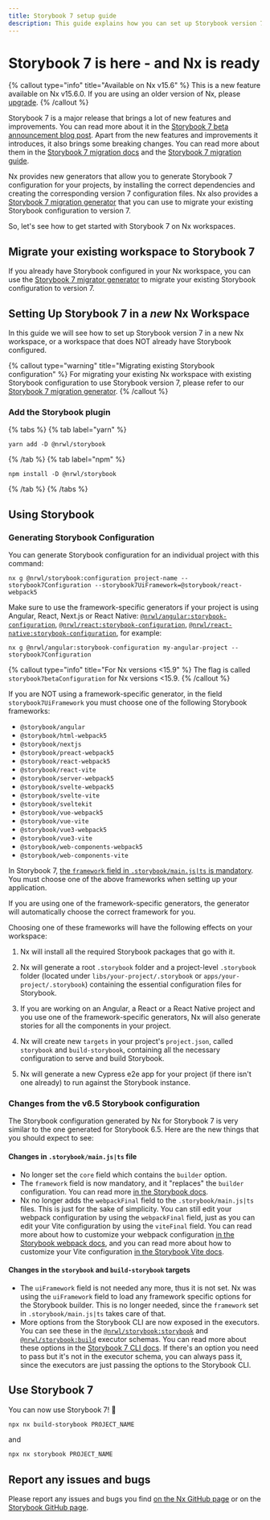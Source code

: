 ```yaml
---
title: Storybook 7 setup guide
description: This guide explains how you can set up Storybook version 7 in your Nx workspace. It contains information about the generators and the frameworks that are supported.
---
```


# Storybook 7 is here - and Nx is ready

{% callout type="info" title="Available on Nx v15.6" %}
This is a new feature available on Nx v15.6.0. If you are using an older version of Nx, please [upgrade](/packages/nx/documents/migrate).
{% /callout %}

Storybook 7 is a major release that brings a lot of new features and improvements. You can read more about it in the [Storybook 7 beta announcement blog post](https://storybook.js.org/blog/7-0-beta/). Apart from the new features and improvements it introduces, it also brings some breaking changes. You can read more about them in the [Storybook 7 migration docs](https://github.com/storybookjs/storybook/blob/next/MIGRATION.md#from-version-65x-to-700) and the [Storybook 7 migration guide](https://chromatic-ui.notion.site/Storybook-7-migration-guide-dbf41fa347304eb2a5e9c69b34503937).

Nx provides new generators that allow you to generate Storybook 7 configuration for your projects, by installing the correct dependencies and creating the corresponding version 7 configuration files. Nx also provides a [Storybook 7 migration generator](/packages/storybook/generators/migrate-7) that you can use to migrate your existing Storybook configuration to version 7.

So, let's see how to get started with Storybook 7 on Nx workspaces.

## Migrate your existing workspace to Storybook 7

If you already have Storybook configured in your Nx workspace, you can use the [Storybook 7 migrator generator](/packages/storybook/generators/migrate-7) to migrate your existing Storybook configuration to version 7.

## Setting Up Storybook 7 in a _new_ Nx Workspace

In this guide we will see how to set up Storybook version 7 in a new Nx workspace, or a workspace that does NOT already have Storybook configured.

{% callout type="warning" title="Migrating existing Storybook configuration" %}
For migrating your existing Nx workspace with existing Storybook configuration to use Storybook version 7, please refer to our [Storybook 7 migration generator](/packages/storybook/generators/migrate-7).
{% /callout %}

### Add the Storybook plugin

{% tabs %}
{% tab label="yarn" %}

```shell
yarn add -D @nrwl/storybook
```

{% /tab %}
{% tab label="npm" %}

```shell
npm install -D @nrwl/storybook
```

{% /tab %}
{% /tabs %}

## Using Storybook

### Generating Storybook Configuration

You can generate Storybook configuration for an individual project with this command:

```shell
nx g @nrwl/storybook:configuration project-name --storybook7Configuration --storybook7UiFramework=@storybook/react-webpack5
```

Make sure to use the framework-specific generators if your project is using Angular, React, Next.js or React Native: [`@nrwl/angular:storybook-configuration`](/packages/angular/generators/storybook-configuration), [`@nrwl/react:storybook-configuration`](/packages/react/generators/storybook-configuration), [`@nrwl/react-native:storybook-configuration`](/packages/react-native/generators/storybook-configuration), for example:

```shell
nx g @nrwl/angular:storybook-configuration my-angular-project --storybook7Configuration
```

{% callout type="info" title="For Nx versions <15.9" %}
The flag is called `storybook7betaConfiguration` for Nx versions <15.9.
{% /callout %}

If you are NOT using a framework-specific generator, in the field `storybook7UiFramework` you must choose one of the following Storybook frameworks:

- `@storybook/angular`
- `@storybook/html-webpack5`
- `@storybook/nextjs`
- `@storybook/preact-webpack5`
- `@storybook/react-webpack5`
- `@storybook/react-vite`
- `@storybook/server-webpack5`
- `@storybook/svelte-webpack5`
- `@storybook/svelte-vite`
- `@storybook/sveltekit`
- `@storybook/vue-webpack5`
- `@storybook/vue-vite`
- `@storybook/vue3-webpack5`
- `@storybook/vue3-vite`
- `@storybook/web-components-webpack5`
- `@storybook/web-components-vite`

In Storybook 7, [the `framework` field in `.storybook/main.js|ts` is mandatory](https://github.com/storybookjs/storybook/blob/next/MIGRATION.md#framework-field-mandatory). You must choose one of the above frameworks when setting up your application.

If you are using one of the framework-specific generators, the generator will automatically choose the correct framework for you.

Choosing one of these frameworks will have the following effects on your workspace:

1. Nx will install all the required Storybook packages that go with it.

2. Nx will generate a root `.storybook` folder and a project-level `.storybook` folder (located under `libs/your-project/.storybook` or `apps/your-project/.storybook`) containing the essential configuration files for Storybook.

3. If you are working on an Angular, a React or a React Native project and you use one of the framework-specific generators, Nx will also generate stories for all the components in your project.

4. Nx will create new `targets` in your project's `project.json`, called `storybook` and `build-storybook`, containing all the necessary configuration to serve and build Storybook.

5. Nx will generate a new Cypress e2e app for your project (if there isn't one already) to run against the Storybook instance.

### Changes from the v6.5 Storybook configuration

The Storybook configuration generated by Nx for Storybook 7 is very similar to the one generated for Storybook 6.5. Here are the new things that you should expect to see:

#### Changes in `.storybook/main.js|ts` file

- No longer set the `core` field which contains the `builder` option.
- The `framework` field is now mandatory, and it "replaces" the `builder` configuration. You can read more [in the Storybook docs](https://github.com/storybookjs/storybook/blob/next/MIGRATION.md#mainjs-framework-field).
- Nx no longer adds the `webpackFinal` field to the `.storybook/main.js|ts` files. This is just for the sake of simplicity. You can still edit your webpack configuration by using the `webpackFinal` field, just as you can edit your Vite configuration by using the `viteFinal` field. You can read more about how to customize your webpack configuration [in the Storybook webpack docs](https://storybook.js.org/docs/react/builders/webpack#extending-storybooks-webpack-config), and you can read more about how to customize your Vite configuration [in the Storybook Vite docs](https://storybook.js.org/docs/react/builders/vite#configuration).

#### Changes in the `storybook` and `build-storybook` targets

- The `uiFramework` field is not needed any more, thus it is not set. Nx was using the `uiFramework` field to load any framework specific options for the Storybook builder. This is no longer needed, since the `framework` set in `.storybook/main.js|ts` takes care of that.
- More options from the Storybook CLI are now exposed in the executors. You can see these in the [`@nrwl/storybook:storybook`](/packages/storybook/executors/storybook) and [`@nrwl/storybook:build`](/packages/storybook/executors/build) executor schemas. You can read more about these options in the [Storybook 7 CLI docs](https://storybook.js.org/docs/7.0/react/api/cli-options). If there's an option you need to pass but it's not in the executor schema, you can always pass it, since the executors are just passing the options to the Storybook CLI.

## Use Storybook 7

You can now use Storybook 7! 🎉

```bash
npx nx build-storybook PROJECT_NAME
```

and

```bash
npx nx storybook PROJECT_NAME
```

## Report any issues and bugs

Please report any issues and bugs you find [on the Nx GitHub page](https://github.com/nrwl/nx/issues/new/choose) or on the [Storybook GitHub page](https://github.com/storybookjs/storybook/issues/new/choose).
